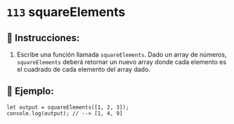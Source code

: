 # `113` squareElements

## 📝 Instrucciones:

1. Escribe una función llamada `squareElements`. Dado un array de números, `squareElements` deberá retornar un nuevo array donde cada elemento es el cuadrado de cada elemento del array dado.

## 📎 Ejemplo:

```Js
let output = squareElements([1, 2, 3]);
console.log(output); // --> [1, 4, 9]
```
